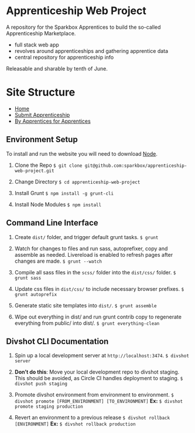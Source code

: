 # Apprenticeship Web Project

A repository for the Sparkbox Apprentices to build the so-called Apprenticeship Marketplace.

* full stack web app
* revolves around apprenticeships and gathering apprentice data
* central repository for apprenticeship info

Releasable and sharable by tenth of June.

# Site Structure

* [Home](content/01-home.md)
* [Submit Apprenticeship](content/03-submit-apprenticeship.md)
* [By Apprentices for Apprentices](content/04-by-apprentices-for-apprentices.md)

## Environment Setup

To install and run the website you will need to download [Node](https://nodejs.org/download/).

1. Clone the Repo
```$ git clone git@github.com:sparkbox/apprenticeship-web-project.git```

1. Change Directory
```$ cd apprenticeship-web-project```

1. Install Grunt
```$ npm install -g grunt-cli```

1. Install Node Modules
```$ npm install```

## Command Line Interface

1. Create ```dist/``` folder, and trigger default grunt tasks.
```$ grunt```

1. Watch for changes to files and run sass, autoprefixer, copy and assemble as needed. Livereload is enabled to refresh pages after changes are made.
```$ grunt --watch```

1. Compile all sass files in the ```scss/``` folder into the ```dist/css/``` folder.
```$ grunt sass```

1. Update css files in ```dist/css/``` to include necessary browser prefixes.
```$ grunt autoprefix```

1. Generate static site templates into ```dist/```.
```$ grunt assemble```
  
1. Wipe out everything in dist/ and run grunt contrib copy to regenerate everything from public/ into dist/.
```$ grunt everything-clean```

	

## Divshot CLI Documentation
1. Spin up a local development server at ```http://localhost:3474```.
```$ divshot server``` 
	
1. **Don’t do this**: Move your local development repo to divshot staging. This should be avoided, as Circle CI handles deployment to staging.
```$ divshot push staging```

1. Promote divshot environment from environment to environment.
```$ divshot promote [FROM_ENVIRONMENT] [TO_ENVIRONMENT]```
**Ex:** ```$ divshot promote staging production```

1. Revert an environment to a previous release
```$ divshot rollback [ENVIRONMENT]```
**Ex:** ```$ divshot rollback production```






